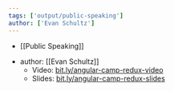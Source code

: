 ```yaml
---
tags: ['output/public-speaking']
author: ['Evan Schultz']
---
```

+ [[Public Speaking]]

- author: [[Evan Schultz]]
  - Video: [bit.ly/angular-camp-redux-video](http://bit.ly/angular-camp-redux-video)
  - Slides: [bit.ly/angular-camp-redux-slides](http://bit.ly/angular-camp-redux-slides)